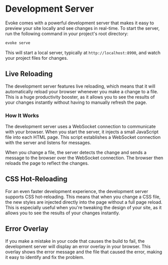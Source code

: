 # Development Server

Evoke comes with a powerful development server that makes it easy to preview your site locally and see changes in real-time. To start the server, run the following command in your project's root directory:

```bash
evoke serve
```

This will start a local server, typically at `http://localhost:8990`, and watch your project files for changes.

## Live Reloading

The development server features live reloading, which means that it will automatically reload your browser whenever you make a change to a file. This is a huge productivity booster, as it allows you to see the results of your changes instantly without having to manually refresh the page.

### How It Works

The development server uses a WebSocket connection to communicate with your browser. When you start the server, it injects a small JavaScript file into each HTML page. This script establishes a WebSocket connection with the server and listens for messages.

When you change a file, the server detects the change and sends a message to the browser over the WebSocket connection. The browser then reloads the page to reflect the changes.

## CSS Hot-Reloading

For an even faster development experience, the development server supports CSS hot-reloading. This means that when you change a CSS file, the new styles are injected directly into the page without a full page reload. This is especially useful when you're tweaking the design of your site, as it allows you to see the results of your changes instantly.

## Error Overlay

If you make a mistake in your code that causes the build to fail, the development server will display an error overlay in your browser. This overlay shows the error message and the file that caused the error, making it easy to identify and fix the problem.
